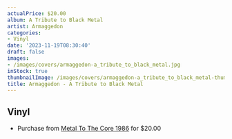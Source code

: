 ```yaml
---
actualPrice: $20.00
album: A Tribute to Black Metal
artist: Armaggedon
categories:
- Vinyl
date: '2023-11-19T08:30:40'
draft: false
images:
- /images/covers/armaggedon-a_tribute_to_black_metal.jpg
inStock: true
thumbnailImage: /images/covers/armaggedon-a_tribute_to_black_metal-thumb.jpg
title: Armaggedon - A Tribute to Black Metal
---
```


## Vinyl
* Purchase from [Metal To The Core 1986](https://metaltothecore1986.com/shop/armaggedon-a-tribute-to-black-metal-12-picture-disc-lp/) for $20.00
